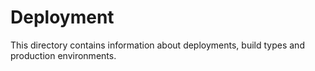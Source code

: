 # Deployment

This directory contains information about deployments, build types and production environments.